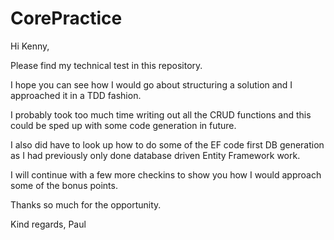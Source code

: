 # CorePractice

Hi Kenny,

Please find my technical test in this repository.

I hope you can see how I would go about structuring a solution and I approached it in a TDD fashion.

I probably took too much time writing out all the CRUD functions and this could be sped up with some code generation in future.

I also did have to look up how to do some of the EF code first DB generation as I had previously only done database driven Entity Framework work.

I will continue with a few more checkins to show you how I would approach some of the bonus points.

Thanks so much for the opportunity.

Kind regards,
Paul
